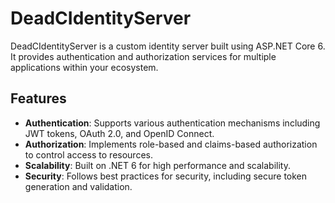 # DeadCIdentityServer

DeadCIdentityServer is a custom identity server built using ASP.NET Core 6. It provides authentication and authorization services for multiple applications within your ecosystem.

## Features

- **Authentication**: Supports various authentication mechanisms including JWT tokens, OAuth 2.0, and OpenID Connect.
- **Authorization**: Implements role-based and claims-based authorization to control access to resources.
- **Scalability**: Built on .NET 6 for high performance and scalability.
- **Security**: Follows best practices for security, including secure token generation and validation.
